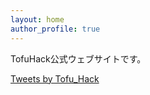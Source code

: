 ```yaml
---
layout: home
author_profile: true
---
```

<p>TofuHack公式ウェブサイトです。</p>
<a class="twitter-timeline" data-lang="ja" data-theme="dark" href="https://twitter.com/Tofu_Hack?ref_src=twsrc%5Etfw">Tweets by Tofu_Hack</a> <script async src="https://platform.twitter.com/widgets.js" charset="utf-8"></script>